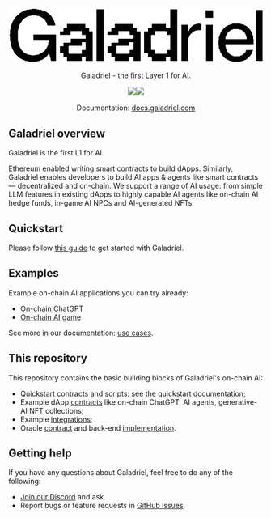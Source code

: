 
<p align="center">
    <a href="https://galadriel.com" style="max-width: 100px;" target="_blank">
        <img src="header.png">
    </a>
</p>
<p align="center">
    Galadriel - the first Layer 1 for AI.
</p>
<p align="center">
    <a href="https://discord.com/invite/bHnFgSTKrP" target="_blank"><img src="https://img.shields.io/discord/1133675019478782072?label=Join%20Discord"></a><a href="https://twitter.com/e2b_dev" target="_blank"><img src="https://img.shields.io/twitter/follow/Galadriel_AI"></a>
</p>
<p align="center">
    Documentation: <a href="https://docs.galadriel.com" target="_blank">docs.galadriel.com</a>
</p>

## Galadriel overview

Galadriel is the first L1 for AI.

Ethereum enabled writing smart contracts to build dApps. Similarly, Galadriel enables developers to build AI apps & agents like smart contracts — decentralized and on-chain. We support a range of AI usage: from simple LLM features in existing dApps to highly capable AI agents like on-chain AI hedge funds, in-game AI NPCs and AI-generated NFTs.

## Quickstart

Please follow [this guide](https://docs.galadriel.com/quickstart) to get started with Galadriel.

## Examples

Example on-chain AI applications you can try already:
* [On-chain ChatGPT](https://chatgpt.galadriel.com/)
* [On-chain AI game](https://vitailik.galadriel.com/)

See more in our documentation: [use cases](https://docs.galadriel.com/use-cases).

## This repository

This repository contains the basic building blocks of Galadriel's on-chain AI:

* Quickstart contracts and scripts: see the [quickstart documentation](https://docs.galadriel.com/quickstart);
* Example dApp [contracts](/contracts/contracts) like on-chain ChatGPT, AI agents, generative-AI NFT collections;
* Example [integrations](/examples);
* Oracle [contract](/contracts/contracts/ChatOracle.sol) and back-end [implementation](/oracles).


## Getting help
If you have any questions about Galadriel, feel free to do any of the following:

* [Join our Discord](https://discord.com/invite/bHnFgSTKrP) and ask.
* Report bugs or feature requests in [GitHub issues](https://github.com/galadriel-ai/contracts/issues).